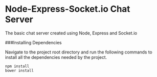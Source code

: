 # Node-Express-Socket.io Chat Server

The basic chat server created using Node, Express and Socket.io


###Installing Dependencies

Navigate to the project root directory and run the following commands to install all the dependencies needed by the project.

````
npm install
bower install

````
